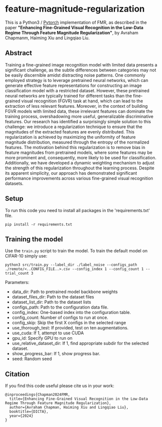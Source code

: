 # feature-magnitude-regularization

This is a Python3 / [Pytorch](https://pytorch.org/) implementation of FMR, as described in the paper **"Enhancing Fine-Grained Visual Recognition in the Low-Data Regime Through Feature Magnitude Regularization"**, by Avraham Chapmanm, Haiming Xiu and Lingqiao Liu.

## Abstract

Training a fine-grained image recognition model with limited data presents a significant challenge, as the subtle differences between categories may not be easily discernible amidst distracting noise patterns. One commonly employed strategy is to leverage pretrained neural networks, which can generate effective feature representations for constructing an image classification model with a restricted dataset. However, these pretrained neural networks are typically trained for different tasks than the fine-grained visual recognition (FGVR) task at hand, which can lead to the extraction of less relevant features. Moreover, in the context of building FGVR models with limited data, these irrelevant features can dominate the training process, overshadowing more useful, generalizable discriminative features.
Our research has identified a surprisingly simple solution to this challenge: we introduce a regularization technique to ensure that the magnitudes of the extracted features are evenly distributed. This regularization is achieved by maximizing the uniformity of feature magnitude distribution, measured through the entropy of the normalized features. The motivation behind this regularization is to remove bias in feature magnitudes from pretrained models, where some features may be more prominent and, consequently, more likely to be used for classification. Additionally, we have developed a dynamic weighting mechanism to adjust the strength of this regularization throughout the learning process. Despite its apparent simplicity, our approach has demonstrated significant performance improvements across various fine-grained visual recognition datasets.

## Setup

To run this code you need to install all packages in the 'requirements.txt' file.
```
pip install -r requirements.txt
```

## Training the model

Use the `train.py` script to train the model. To train the default model on 
CIFAR-10 simply use:

```
python3 src/train.py --label_dir ./label_noise --configs_path ./remote/<..CONFIG_FILE..>.csv --config_index 1 --config_count 1 --trial_count 3
```

Parameters:
- data_dir: Path to pretrained model backbone weights
- dataset_files_dir: Path to the dataset files
- dataset_list_dir: Path to the dataset lists
- configs_path: Path to the configuration data file.
- config_index: One-based index into the configuration table.
- config_count: Number of configs to run at once.
- config_skip: Skip the first X configs in the selected range
- use_thorough_test: If provided, test on ten augmentations.
- use_cuda: If 1, attempt to use CUDA
- gpu_id: Specify GPU to run on
- use_relative_dataset_dir: If 1, find appropriate subdir for the selected dataset.
- show_progress_bar: If 1, show progress bar.
- seed: Random seed

## Citation

If you find this code useful please cite us in your work:

```
@inproceedings{Chapman2024FMR,
  title={Enhancing Fine-Grained Visual Recognition in the Low-Data Regime Through Feature Magnitude Regularization},
  author={Avraham Chapman, Haiming Xiu and Lingqiao Liu},
  booktitle={DICTA},
  year={2024}
}
```